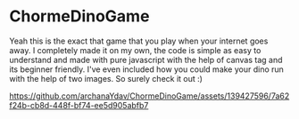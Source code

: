 # ChormeDinoGame
Yeah this is the exact that game that you play when your internet goes away. I completely made it on my own, the code is simple as easy to understand and made with pure javascript with the help of canvas tag and its beginner friendly. I've even included how you could make your dino run with the help of two images. So surely check it out :)




https://github.com/archanaYdav/ChormeDinoGame/assets/139427596/7a62f24b-cb8d-448f-bf74-ee5d905abfb7

